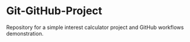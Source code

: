# Git-GitHub-Project
Repository for a simple interest calculator project and GitHub workflows demonstration.
